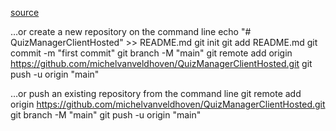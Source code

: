 [source](https://auth0.com/blog/securing-blazor-webassembly-apps/)


…or create a new repository on the command line
echo "# QuizManagerClientHosted" >> README.md
git init
git add README.md
git commit -m "first commit"
git branch -M "main"
git remote add origin https://github.com/michelvanveldhoven/QuizManagerClientHosted.git
git push -u origin "main"

…or push an existing repository from the command line
git remote add origin https://github.com/michelvanveldhoven/QuizManagerClientHosted.git
git branch -M  "main"
git push -u origin "main"